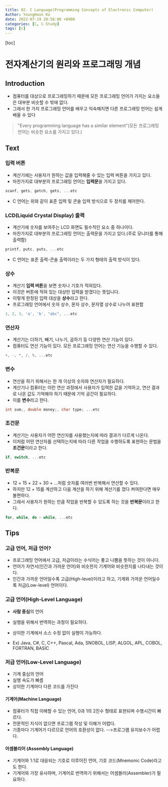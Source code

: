 ```yaml
---
title: 02. C Language(Programming Concepts of Electronic Computer)
Author: YoungHoon Ko
date: 2022-07-19 20:58:00 +0900
categories: [C, C-Study]
tags: [c]
---
```


[toc]

# 전자계산기의 원리와 프로그래밍 개념

## Introduction

- 컴퓨터를 대상으로 프로그래밍하기 때문에 모든 프로그래밍 언어가 가지는 요소들은 대부분 비슷할 수 밖에 없다. 
- 그래서 한 가지 프로그래밍 언어를 배우고 익숙해지면 다른 프로그래밍 언어는 쉽게 배울 수 있다

>  "Every programming language has a similar element"(모든 프로그래밍 언어는 비슷한 요소를 가지고 있다.)



## Text

### 입력 버튼

- 계산기에는 사용자가 원하는 값을 입력해줄 수 있는 입력 버튼을 가지고 있다.
- 마찬가지로 대부분의 프로그래밍 언어는 **입력문**을 가지고 있다.

```c
scanf, gets, getch, gets, ...etc
```

- C 언어는 위와 같이 표준 입력 및 콘솔 입력 방식으로 두 장치를 제어한다.

### LCD(Liquid Crystal Display) 출력

- 계산기에 숫자를 보여주는 LCD 화면도 필수적인 요소 중 하나이다.
- 마찬가지로 대부분의 프로그래밍 언어는 출력문을 가지고 있다.(주로 모니터를 통해 출력함)

```c
printf, putc, puts, ...etc
```

- C 언어는 표준 출력-콘솔 출력이라는 두 가지 형태의 출력 방식이 있다.

### 상수

- 계산기 **입력 버튼**을 보면 숫자나 기호가 적혀있다.
- 이것은 버튼에 적혀 있는 대상만 입력을 받겠다는 뜻입니다.
- 이렇게 한정된 입력 대상을 **상수**라고 한다.
- 프로그래밍 언어에서 숫자 상수, 문자 상수, 문자열 상수로 나누어 표현함

```c
1, 2, 3, 'a', 'b', "abc", ...etc
```

### 연산자

- 계산기는 더하기, 빼기, 나누기, 곱하기 등 다양한 연산 기능이 있다.
- 컴퓨터도 연산 기능이 있다. 모든 프로그래밍 언어는 연산 기능을 수행할 수 있다.

```c
+, -, *, /, %, ...etc
```

### 변수

- 연산을 하기 위해서는 한 개 이상의 숫자와 연산자가 필요하다.
- 계산기나 컴퓨터는 이런 연산 과정에서 사용자가 입력한 값을 기억하고, 연산 결과로 나온 값도 기억해야 하기 때문에 기억 공간이 필요하다.
- 이를 **변수**라고 한다.

```c
int sum;, double money;, char type; ...etc
```

### 조건문

- 계산기는 사용자가 어떤 연산자를 사용했는지에 따라 결과가 다르게 나온다.
- 이처럼 어떤 연산자를 선택하는지에 따라 다른 작업을 수행하도록 표현하는 문법을 **조건문**이라고 한다.

```c
if, switch, ...etc
```

### 반복문

- 12 + 15 + 22 + 30 + ...처럼 숫자를 여러번 반복해서 연산할 수 있다.
- 하지만 12 + 15를 계산하고 다음 계산을 하기 위해 계산기를 껐다 켜여한다면 매우 불편하다.
- 그래서 사용자가 원하는 만큼 작업을 반복할 수 있도록 하는 것을 **반복문**이라고 한다.

```c
for, while, do ~ while, ...etc
```

## Tips

### 고급 언어, 저급 언어?

- 프로그래밍 언어에서 고급, 저급이라는 수식어는 좋고 나쁨을 뜻하는 것이 아니다.
- 언어가 자연서(인간과 가까운 언어)와 비슷한지 기계어와 비슷한지를 나타내는 것이다.
- 인간과 가까운 언어일수록 고급(High-level)이라고 하고, 기계와 가까운 언어일수록 저급(Low-level) 언어이다.

### 고급 언어(High-Level Language)

- **사람 중심**의 언어
- 실행을 위해서 번역하는 과정이 필요하다.
- 상이한 기계에서 소스 수정 없이 실행이 가능하다.

- Ex)  Java, C#, C, C++, Pascal, Ada, SNOBOL, LISP, ALGOL, APL, COBOL, FORTRAN, BASIC

### 저급 언어(Low-Level Language)

- 기계 중심의 언어
- 실행 속도가 빠름
- 상이한 기계마다 다른 코드를 가진다

#### 기계어(Machine Language)

- 컴퓨터가 직접 이해할 수 있는 언어, 0과 1의 2진수 형태로 표현되며 수행시간이 빠르다.
-  전문적인 지식이 없으면 프로그램 작성 및 이해가 어렵다.
- 기종마다 기계어가 다르므로 언어의 호환성이 없다. -->프로그램 유지보수가 어렵다.

#### 어셈블리어 (Assembly Language)

- 기계어와 1:1로 대응되는 기호로 이루어진 언어, 기호 코드(Mnemonic Code)라고도 한다.
- 기계어와 가장 유사하며, 기계어로 번역하기 위해서는 어셈블러(Assembler)가 필요하다.